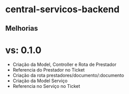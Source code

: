 # central-servicos-backend

## Melhorias 
  # vs: 0.1.0
  - Criação da Model, Controller e Rota de Prestador
  - Referencia do Prestador no Ticket
  - Criação da rota prestadores/documento/:documento
  - Criação da Model Serviço
  - Referencia no Serviço no Ticket